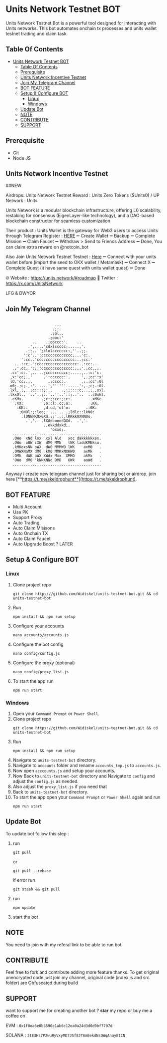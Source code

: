 # Units Network Testnet BOT
Units Network Testnet Bot is a powerful tool designed for interacting with Units networks. This bot automates onchain tx processes and units wallet testnet trading and claim task.

## Table Of Contents
- [Units Network Testnet BOT](#units-network-testnet-bot)
  - [Table Of Contents](#table-of-contents)
  - [Prerequisite](#prerequisite)
  - [Units Network Incentive Testnet](#units-network-incentive-testnet)
  - [Join My Telegram Channel](#join-my-telegram-channel)
  - [BOT FEATURE](#bot-feature)
  - [Setup \& Configure BOT](#setup--configure-bot)
    - [Linux](#linux)
    - [Windows](#windows)
  - [Update Bot](#update-bot)
  - [NOTE](#note)
  - [CONTRIBUTE](#contribute)
  - [SUPPORT](#support)

## Prerequisite
- Git
- Node JS

## Units Network Incentive Testnet
##NEW 

Airdrops: Units Network Testnet
Reward : Units Zero Tokens ($Units0) / UP
Network : Units

Units Network is a modular blockchain infrastructure, offering L0 scalability, restaking for consensus (EigenLayer-like technology), and a DAO-based blockchain constructor for seamless customization

Their product : 
Units Wallet is the gateway for Web3 users to access Units through Telegram 
Register : [HERE](https://t.me/UnitsWallet_bot/UnitsWallet?startapp=0x4d3896D35fe801ebE6C7d1d4f287cbD035D7439C)
➖ Create Wallet
➖ Backup
➖ Complete Mission
➖ Claim Faucet
➖ Withdraw > Send to Friends Address 
➖ Done, You can claim extra reward on @notcoin_bot

Also Join Units Network Testnet
Testnet : [Here](https://app.units.network/?referral=0x4d3896D35fe801ebE6C7d1d4f287cbD035D7439C) 
➖ Connect with your units wallet before (import the seed to OKX wallet / Metamask)
➖ Connect X
➖ Complete Quest (it have same quest with units wallet quest)
➖ Done

🌐 Website : https://units.network/#roadmap
🔗 Twitter : https://x.com/UnitsNetwork

LFG & DWYOR

## Join My Telegram Channel
```
                                                          
                      ...                                 
                     .;:.                                 
                    .;ol,.                                
                   .;ooc:'                                
            ..    .;ooccc:'.    ..                        
          .',....'cdxlccccc;.....,'.                      
         .;;..'';clolccccccc:,''..;;.                     
        ':c'..':cccccccccccccc;...'c:.                    
       ':cc,.'ccccccccccccccccc:..;cc:'                   
    ...:cc;.':cccccccccccccccccc:..:cc:...                
   .;';cc;.':;;:cccccccccccccc:;;;'.;cc,,;.               
  .cc':c:.',.....;cccccccccc;.....,..:c:'c:               
  ,x:'cc;.,'     .':cccccc:'.     ',.;cc':x'              
  lO,'cc;.;,       .;cccc:.       ,;.;cc';0l              
 .o0;.;c;.,:'......',''''''......':,.;c;.:0l.             
 .lxl,.;,..;c::::;:,.    .,:;::::c;..,;.,oxl.             
 .lkxOl..  ..'..;::'..''..'::;..'..  ..c0xkl.             
  .cKMx.        .;c:;:cc:;:c:.        .xMKc.              
    ;KX:         ;o::l:;cc;o:.        ;KK;                
     :KK:.       ,d,cd,'ol'o:       .:0K:                 
      ;0NOl:;:loo;. ... .. .;ldlc::lkN0:                  
       .lONNNKOx0Xd,;;'.,:,lKKkk0XNN0o.                   
         .','.. .lX0doooodOXd.  .','.                     
                 .,okkddxkd;.                             
                    'oxxd;.                               
   ........................................                              
   .OWo  xNd lox  xxl Ald   xoc dakkkkkxsx.              
   .OWo  o0W cXW  dM0 MMN   lNK laddKMNkso.               
   .kMKoxsNN oWX  dW0 MMMWO lWK    axM0   .                
   .OMWXNaMX dM0  kM0 MMKxNXKW0    axMk   .                 
   .OMk  dWK oWX XWdx Mxx  XMMO    akMx   .                 
   'OWo  dM0 'kNNXNNd DMD   OWk    aoWd   .                 
   ........................................

```           
                                              
                                              

Anyway i create new telegram channel just for sharing bot or airdrop, join here
[**https://t.me/skeldrophunt**](https://t.me/skeldrophunt).


## BOT FEATURE

- Multi Account 
- Use PK
- Support Proxy
- Auto Trading
- Auto Claim Misisons
- Auto Onchain TX
- Auto Claim Faucet
- Auto Upgrade Boost ? LATER


## Setup & Configure BOT

### Linux
1. Clone project repo
   ```
   git clone https://github.com/Widiskel/units-testnet-bot.git && cd units-testnet-bot
   ```
2. Run
   ```
   npm install && npm run setup
   ```
3. Configure your accounts
   ```
   nano accounts/accounts.js
   ```
4. Configure the bot config
   ```
   nano config/config.js
   ```
5. Configure the proxy (optional)
   ```
   nano config/proxy_list.js
   ```
6. To start the app run
   ```
   npm run start
   ```
   
### Windows
1. Open your `Command Prompt` or `Power Shell`.
2. Clone project repo
   ```
   git clone https://github.com/Widiskel/units-testnet-bot.git && cd units-testnet-bot
   ```
3. Run 
   ```
   npm install && npm run setup
   ```
4. Navigate to `units-testnet-bot` directory. 
5. Navigate to `accounts` folder and rename `accounts_tmp.js` to `accounts.js`.
6. Now open `acccounts.js` and setup your accounts. 
7. Now Back to `units-testnet-bot` directory and Navigate to `config` and adjust the `config.js` as needed.
8. Also adjust the `proxy_list.js` if you need that
9. Back to `units-testnet-bot` directory.
10. To start the app open your `Command Prompt` or `Power Shell` again and run
    ```
    npm run start
    ```

## Update Bot

To update bot follow this step :
1. run
   ```
   git pull
   ```
   or
   ```
   git pull --rebase
   ```
   if error run
   ```
   git stash && git pull
   ```
2. run
   ```
   npm update
   ```
2. start the bot


## NOTE

You need to join with my referal link to be able to run bot

## CONTRIBUTE

Feel free to fork and contribute adding more feature thanks. To get original unencrypted code just join my channel, original code (index.js and src folder) are Obfuscated during build

## SUPPORT

want to support me for creating another bot ?
**star** my repo or buy me a coffee on

EVM : `0x1f0ea6e0b3590e1ab6c12ea0a24d3d0d9bf7707d`

SOLANA : `3tE3Hs7P2wuRyVxyMD7JSf8JTAmEekdNsQWqAnayE1CN`
